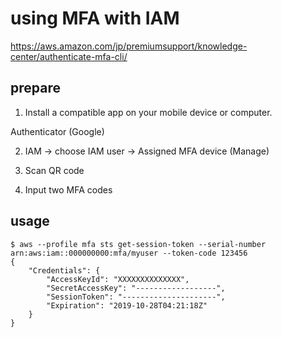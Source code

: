 # using MFA with IAM 

https://aws.amazon.com/jp/premiumsupport/knowledge-center/authenticate-mfa-cli/

prepare
--

1. Install a compatible app on your mobile device or computer. 

Authenticator (Google)

2. IAM -> choose IAM user -> Assigned MFA device (Manage)

3. Scan QR code

4. Input two MFA codes


usage
--

```console 
$ aws --profile mfa sts get-session-token --serial-number arn:aws:iam::000000000:mfa/myuser --token-code 123456
{
    "Credentials": {
        "AccessKeyId": "XXXXXXXXXXXXXX",
        "SecretAccessKey": "------------------",
        "SessionToken": "---------------------",
        "Expiration": "2019-10-28T04:21:18Z"
    }
}
```
